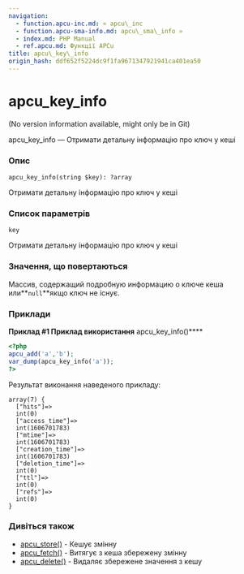 ```yaml
---
navigation:
  - function.apcu-inc.md: « apcu\_inc
  - function.apcu-sma-info.md: apcu\_sma\_info »
  - index.md: PHP Manual
  - ref.apcu.md: Функції APCu
title: apcu\_key\_info
origin_hash: ddf652f5224dc9f1fa9671347921941ca401ea50
---
```

# apcu\_key\_info

(No version information available, might only be in Git)

apcu\_key\_info — Отримати детальну інформацію про ключ у кеші

### Опис

```methodsynopsis
apcu_key_info(string $key): ?array
```

Отримати детальну інформацію про ключ у кеші

### Список параметрів

`key`

Отримати детальну інформацію про ключ у кеші

### Значення, що повертаються

Массив, содержащий подробную информацию о ключе кеша или\*\*`null`\*\*якщо ключ не існує.

### Приклади

**Приклад #1 Приклад використання** apcu\_key\_info()\*\*\*\*

```php
<?php
apcu_add('a','b');
var_dump(apcu_key_info('a'));
?>
```

Результат виконання наведеного прикладу:

```
array(7) {
  ["hits"]=>
  int(0)
  ["access_time"]=>
  int(1606701783)
  ["mtime"]=>
  int(1606701783)
  ["creation_time"]=>
  int(1606701783)
  ["deletion_time"]=>
  int(0)
  ["ttl"]=>
  int(0)
  ["refs"]=>
  int(0)
}
```

### Дивіться також

-   [apcu\_store()](function.apcu-store.md) \- Кешує змінну
-   [apcu\_fetch()](function.apcu-fetch.md) \- Витягує з кеша збережену змінну
-   [apcu\_delete()](function.apcu-delete.md) \- Видаляє збережене значення з кешу
